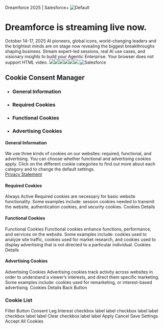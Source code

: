 Dreamforce 2025 | Salesforce+
![Default](https://www.salesforce.com/plus/_next/image?url=https%3A%2F%2Fwww.salesforce.com%2Fplus%2Fcontent_v2%2Fapi%2Fmedia%2Ffile%2Fsf-plus-df25-event-logo-880x220-1.png&w=3840&q=75)
# Dreamforce is streaming live now.
October 14-17, 2025
AI pioneers, global icons, world-changing leaders and the brightest minds are on stage now revealing the biggest breakthroughs shaping business. Stream expert-led sessions, real AI use cases, and visionary insights to build your Agentic Enterprise.
Your browser does not support HTML video.
![](https://px.ads.linkedin.com/collect/?pid=9838&conversionId=5840410&fmt=gif)![](https://t.co/1/i/adsct?bci=4&dv=UTC%26en-US%2Cen%26Google%20Inc.%26Linux%20x86_64%26255%261080%26600%264%2624%261080%26600%260%26na&eci=3&event=%7B%7D&event_id=9c63c272-71e0-4a8c-a719-e1ade491eb13&integration=gtm&p_id=Twitter&p_user_id=0&pl_id=64447ccf-162b-4566-84ef-fe1748ff3c28&pt=Dreamforce%20Main%20Keynote%202025%20\(Replay\)&tw_document_href=https%3A%2F%2Fwww.salesforce.com%2Fplus%2Fexperience%2Fdreamforce_2025%2Fdreamforce-main-keynote-2025-_r_-2&tw_iframe_status=0&txn_id=o7f4b&type=javascript&version=2.3.34)![](https://analytics.twitter.com/1/i/adsct?bci=4&dv=UTC%26en-US%2Cen%26Google%20Inc.%26Linux%20x86_64%26255%261080%26600%264%2624%261080%26600%260%26na&eci=3&event=%7B%7D&event_id=9c63c272-71e0-4a8c-a719-e1ade491eb13&integration=gtm&p_id=Twitter&p_user_id=0&pl_id=64447ccf-162b-4566-84ef-fe1748ff3c28&pt=Dreamforce%20Main%20Keynote%202025%20\(Replay\)&tw_document_href=https%3A%2F%2Fwww.salesforce.com%2Fplus%2Fexperience%2Fdreamforce_2025%2Fdreamforce-main-keynote-2025-_r_-2&tw_iframe_status=0&txn_id=o7f4b&type=javascript&version=2.3.34)![](https://t.co/1/i/adsct?bci=4&dv=UTC%26en-US%2Cen%26Google%20Inc.%26Linux%20x86_64%26255%261080%26600%264%2624%261080%26600%260%26na&eci=3&event=%7B%7D&event_id=a74cdf17-e069-4602-9169-e6d9c0d7ab92&integration=gtm&p_id=Twitter&p_user_id=0&pl_id=64447ccf-162b-4566-84ef-fe1748ff3c28&pt=Dreamforce%20Main%20Keynote%202025%20\(Replay\)&tw_document_href=https%3A%2F%2Fwww.salesforce.com%2Fplus%2Fexperience%2Fdreamforce_2025%2Fdreamforce-main-keynote-2025-_r_-2&tw_iframe_status=0&txn_id=o1pg8&type=javascript&version=2.3.34)![](https://analytics.twitter.com/1/i/adsct?bci=4&dv=UTC%26en-US%2Cen%26Google%20Inc.%26Linux%20x86_64%26255%261080%26600%264%2624%261080%26600%260%26na&eci=3&event=%7B%7D&event_id=a74cdf17-e069-4602-9169-e6d9c0d7ab92&integration=gtm&p_id=Twitter&p_user_id=0&pl_id=64447ccf-162b-4566-84ef-fe1748ff3c28&pt=Dreamforce%20Main%20Keynote%202025%20\(Replay\)&tw_document_href=https%3A%2F%2Fwww.salesforce.com%2Fplus%2Fexperience%2Fdreamforce_2025%2Fdreamforce-main-keynote-2025-_r_-2&tw_iframe_status=0&txn_id=o1pg8&type=javascript&version=2.3.34)![](https://id.rlcdn.com/464526.gif)
![Salesforce](https://a.sfdcstatic.com/digital/one-trust/core/stable/consent/8e783e8c-0ad0-475d-8fca-4a03afa0a02a/01938ba0-2bc1-7129-9a4c-e70d4380975d/logos/ddb906c9-f57b-40fc-85a1-c8bcbc371b0d/6a33a761-886e-4860-8e17-abc0832f7a62/corporate_logo_big.png)
## Cookie Consent Manager
  * ### General Information
  * ### Required Cookies
  * ### Functional Cookies
  * ### Advertising Cookies


#### General Information
We use three kinds of cookies on our websites: required, functional, and advertising. You can choose whether functional and advertising cookies apply. Click on the different cookie categories to find out more about each category and to change the default settings.   
[Privacy Statement](https://www.salesforce.com/company/privacy/full_privacy/)
#### Required Cookies
Always Active
Required cookies are necessary for basic website functionality. Some examples include: session cookies needed to transmit the website, authentication cookies, and security cookies.
Cookies Details‎
#### Functional Cookies
Functional Cookies
Functional cookies enhance functions, performance, and services on the website. Some examples include: cookies used to analyze site traffic, cookies used for market research, and cookies used to display advertising that is not directed to a particular individual.
Cookies Details‎
#### Advertising Cookies
Advertising Cookies
Advertising cookies track activity across websites in order to understand a viewer’s interests, and direct them specific marketing. Some examples include: cookies used for remarketing, or interest-based advertising.
Cookies Details‎
Back Button
### Cookie List
Filter Button
Consent Leg.Interest
checkbox label label
checkbox label label
checkbox label label
Clear
checkbox label label
Apply Cancel
Save Settings
Accept All Cookies
[](https://onetrust.com/poweredbyonetrust)

